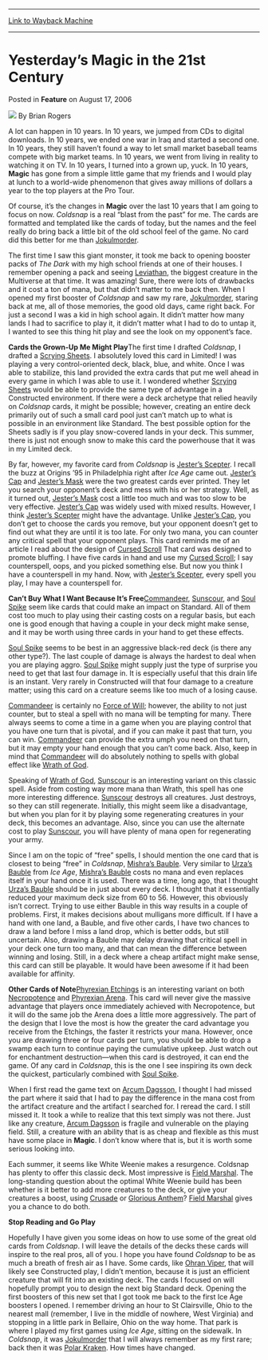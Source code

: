 
---
[Link to Wayback Machine](https://web.archive.org/web/20220816050955/https://magic.wizards.com/en/articles/archive/feature/yesterday%E2%80%99s-magic-21st-century-2006-08-17)

[_metadata_:wayback_url]:- "https://magic.wizards.com/en/articles/archive/feature/yesterday%E2%80%99s-magic-21st-century-2006-08-17"
[_metadata_:wayback_raw_url]:- "https://web.archive.org/web/20220816050955id_/https://magic.wizards.com/en/articles/archive/feature/yesterday%E2%80%99s-magic-21st-century-2006-08-17"
[_metadata_:wayback_capture_timestamp]:- "2022-08-16 05:09:55+00:00"
[_metadata_:description]:- "A lot can happen in 10 years. In 10 years, we jumped from CDs to digital downloads. In 10 years, we ended one war in Iraq and started a second one. In 10 years, they still haven’t found a way to let small market baseball teams compete with big market teams. In 10 years, we went from living in reality to watching it on TV. In 10 years, I turned into a grown up, yuck."
[_metadata_:generator]:- "Drupal 7 (http://drupal.org)"
---


Yesterday’s Magic in the 21st Century
=====================================



 Posted in **Feature**
 on August 17, 2006 






![](https://media.magic.wizards.com/styles/auth_small/public/generic-avatar-150_333.png)
By Brian Rogers











A lot can happen in 10 years. In 10 years, we jumped from CDs to digital downloads. In 10 years, we ended one war in Iraq and started a second one. In 10 years, they still haven’t found a way to let small market baseball teams compete with big market teams. In 10 years, we went from living in reality to watching it on TV. In 10 years, I turned into a grown up, yuck. In 10 years, **Magic**  has gone from a simple little game that my friends and I would play at lunch to a world-wide phenomenon that gives away millions of dollars a year to the top players at the Pro Tour.

Of course, it’s the changes in **Magic**  over the last 10 years that I am going to focus on now. *Coldsnap*  is a real “blast from the past” for me. The cards are formatted and templated like the cards of today, but the names and the feel really do bring back a little bit of the old school feel of the game. No card did this better for me than [Jokulmorder](https://gatherer.wizards.com/Pages/Card/Details.aspx?name=Jokulmorder). 

The first time I saw this giant monster, it took me back to opening booster packs of *The Dark*  with my high school friends at one of their houses. I remember opening a pack and seeing [Leviathan](https://gatherer.wizards.com/Pages/Card/Details.aspx?name=Leviathan), the biggest creature in the Multiverse at that time. It was amazing! Sure, there were lots of drawbacks and it cost a ton of mana, but that didn’t matter to me back then. When I opened my first booster of *Coldsnap*  and saw my rare, [Jokulmorder](https://gatherer.wizards.com/Pages/Card/Details.aspx?name=Jokulmorder), staring back at me, all of those memories, the good old days, came right back. For just a second I was a kid in high school again. It didn’t matter how many lands I had to sacrifice to play it, it didn’t matter what I had to do to untap it, I wanted to see this thing hit play and see the look on my opponent’s face.

**Cards the Grown-Up Me Might Play**The first time I drafted *Coldsnap*, I drafted a [Scrying Sheets](https://gatherer.wizards.com/Pages/Card/Details.aspx?name=Scrying+Sheets). I absolutely loved this card in Limited! I was playing a very control-oriented deck, black, blue, and white. Once I was able to stabilize, this land provided the extra cards that put me well ahead in every game in which I was able to use it. I wondered whether [Scrying Sheets](https://gatherer.wizards.com/Pages/Card/Details.aspx?name=Scrying+Sheets+)  would be able to provide the same type of advantage in a Constructed environment. If there were a deck archetype that relied heavily on *Coldsnap*  cards, it might be possible; however, creating an entire deck primarily out of such a small card pool just can’t match up to what is possible in an environment like Standard. The best possible option for the Sheets sadly is if you play snow-covered lands in your deck. This summer, there is just not enough snow to make this card the powerhouse that it was in my Limited deck.

By far, however, my favorite card from *Coldsnap*  is [Jester’s Scepter](https://gatherer.wizards.com/Pages/Card/Details.aspx?name=Jester%E2%80%99s+Scepter). I recall the buzz at Origins ’95 in Philadelphia right after *Ice Age* came out. [Jester’s Cap](https://gatherer.wizards.com/Pages/Card/Details.aspx?name=Jester%E2%80%99s+Cap+)  and [Jester’s Mask](https://gatherer.wizards.com/Pages/Card/Details.aspx?name=Jester%E2%80%99s+Mask) were the two greatest cards ever printed. They let you search your opponent’s deck and mess with his or her strategy. Well, as it turned out, [Jester’s Mask](https://gatherer.wizards.com/Pages/Card/Details.aspx?name=Jester%E2%80%99s+Mask) cost a little too much and was too slow to be very effective. [Jester’s Cap](https://gatherer.wizards.com/Pages/Card/Details.aspx?name=Jester%E2%80%99s+Cap+)  was widely used with mixed results. However, I think [Jester’s Scepter](https://gatherer.wizards.com/Pages/Card/Details.aspx?name=Jester%E2%80%99s+Scepter) might have the advantage. Unlike [Jester’s Cap](https://gatherer.wizards.com/Pages/Card/Details.aspx?name=Jester%E2%80%99s+Cap), you don’t get to choose the cards you remove, but your opponent doesn’t get to find out what they are until it is too late. For only two mana, you can counter any critical spell that your opponent plays. This card reminds me of an article I read about the design of [Cursed Scroll](https://gatherer.wizards.com/Pages/Card/Details.aspx?name=Cursed+Scroll+)  That card was designed to promote bluffing. I have five cards in hand and use my [Cursed Scroll](https://gatherer.wizards.com/Pages/Card/Details.aspx?name=Cursed+Scroll); I say counterspell, oops, and you picked something else. But now you think I have a counterspell in my hand. Now, with [Jester’s Scepter](https://gatherer.wizards.com/Pages/Card/Details.aspx?name=Jester%E2%80%99s+Scepter), every spell you play, I may have a counterspell for.

**Can’t Buy What I Want Because It’s Free**[Commandeer](https://gatherer.wizards.com/Pages/Card/Details.aspx?name=Commandeer), [Sunscour](https://gatherer.wizards.com/Pages/Card/Details.aspx?name=Sunscour), and [Soul Spike](https://gatherer.wizards.com/Pages/Card/Details.aspx?name=Soul+Spike+)  seem like cards that could make an impact on Standard. All of them cost too much to play using their casting costs on a regular basis, but each one is good enough that having a couple in your deck might make sense, and it may be worth using three cards in your hand to get these effects. 

[Soul Spike](https://gatherer.wizards.com/Pages/Card/Details.aspx?name=Soul+Spike) seems to be best in an aggressive black-red deck (is there any other type?). The last couple of damage is always the hardest to deal when you are playing aggro. [Soul Spike](https://gatherer.wizards.com/Pages/Card/Details.aspx?name=Soul+Spike+)  might supply just the type of surprise you need to get that last four damage in. It is especially useful that this drain life is an instant. Very rarely in Constructed will that four damage to a creature matter; using this card on a creature seems like too much of a losing cause.

[Commandeer](https://gatherer.wizards.com/Pages/Card/Details.aspx?name=Commandeer+)  is certainly no [Force of Will](https://gatherer.wizards.com/Pages/Card/Details.aspx?name=Force+of+Will); however, the ability to not just counter, but to steal a spell with no mana will be tempting for many. There always seems to come a time in a game when you are playing control that you have one turn that is pivotal, and if you can make it past that turn, you can win. [Commandeer](https://gatherer.wizards.com/Pages/Card/Details.aspx?name=Commandeer+)  can provide the extra umph you need on that turn, but it may empty your hand enough that you can’t come back. Also, keep in mind that [Commandeer](https://gatherer.wizards.com/Pages/Card/Details.aspx?name=Commandeer+)  will do absolutely nothing to spells with global effect like [Wrath of God](https://gatherer.wizards.com/Pages/Card/Details.aspx?name=Wrath+of+God). 

 Speaking of [Wrath of God](https://gatherer.wizards.com/Pages/Card/Details.aspx?name=Wrath+of+God), [Sunscour](https://gatherer.wizards.com/Pages/Card/Details.aspx?name=Sunscour+)  is an interesting variant on this classic spell. Aside from costing way more mana than Wrath, this spell has one more interesting difference. [Sunscour](https://gatherer.wizards.com/Pages/Card/Details.aspx?name=Sunscour+)  destroys all creatures. Just destroys, so they can still regenerate. Initially, this might seem like a disadvantage, but when you plan for it by playing some regenerating creatures in your deck, this becomes an advantage. Also, since you can use the alternate cost to play [Sunscour](https://gatherer.wizards.com/Pages/Card/Details.aspx?name=Sunscour), you will have plenty of mana open for regenerating your army.

Since I am on the topic of “free” spells, I should mention the one card that is closest to being “free” in *Coldsnap*, [Mishra’s Bauble](https://gatherer.wizards.com/Pages/Card/Details.aspx?name=Mishra%E2%80%99s+Bauble). Very similar to [Urza’s Bauble](https://gatherer.wizards.com/Pages/Card/Details.aspx?name=Urza%E2%80%99s+Bauble+)  from *Ice Age*, [Mishra’s Bauble](https://gatherer.wizards.com/Pages/Card/Details.aspx?name=Mishra%E2%80%99s+Bauble+)  costs no mana and even replaces itself in your hand once it is used. There was a time, long ago, that I thought [Urza’s Bauble](https://gatherer.wizards.com/Pages/Card/Details.aspx?name=Urza%E2%80%99s+Bauble+)  should be in just about every deck. I thought that it essentially reduced your maximum deck size from 60 to 56. However, this obviously isn’t correct. Trying to use either Bauble in this way results in a couple of problems. First, it makes decisions about mulligans more difficult. If I have a hand with one land, a Bauble, and five other cards, I have two chances to draw a land before I miss a land drop, which is better odds, but still uncertain. Also, drawing a Bauble may delay drawing that critical spell in your deck one turn too many, and that can mean the difference between winning and losing. Still, in a deck where a cheap artifact might make sense, this card can still be playable. It would have been awesome if it had been available for affinity.

**Other Cards of Note**[Phyrexian Etchings](https://gatherer.wizards.com/Pages/Card/Details.aspx?name=Phyrexian+Etchings+)  is an interesting variant on both [Necropotence](https://gatherer.wizards.com/Pages/Card/Details.aspx?name=Necropotence+)  and [Phyrexian Arena](https://gatherer.wizards.com/Pages/Card/Details.aspx?name=Phyrexian+Arena). This card will never give the massive advantage that players once immediately achieved with Necropotence, but it will do the same job the Arena does a little more aggressively. The part of the design that I love the most is how the greater the card advantage you receive from the Etchings, the faster it restricts your mana. However, once you are drawing three or four cards per turn, you should be able to drop a swamp each turn to continue paying the cumulative upkeep. Just watch out for enchantment destruction—when this card is destroyed, it can end the game. Of any card in *Coldsnap*, this is the one I see inspiring its own deck the quickest, particularly combined with [Soul Spike](https://gatherer.wizards.com/Pages/Card/Details.aspx?name=Soul+Spike).

When I first read the game text on [Arcum Dagsson](https://gatherer.wizards.com/Pages/Card/Details.aspx?name=Arcum+Dagsson), I thought I had missed the part where it said that I had to pay the difference in the mana cost from the artifact creature and the artifact I searched for. I reread the card. I still missed it. It took a while to realize that this text simply was not there. Just like any creature, [Arcum Dagsson](https://gatherer.wizards.com/Pages/Card/Details.aspx?name=Arcum+Dagsson) is fragile and vulnerable on the playing field. Still, a creature with an ability that is as cheap and flexible as this must have some place in **Magic**. I don’t know where that is, but it is worth some serious looking into.

Each summer, it seems like White Weenie makes a resurgence. Coldsnap has plenty to offer this classic deck. Most impressive is [Field Marshal](https://gatherer.wizards.com/Pages/Card/Details.aspx?name=Field+Marshal). The long-standing question about the optimal White Weenie build has been whether is it better to add more creatures to the deck, or give your creatures a boost, using [Crusade](https://gatherer.wizards.com/Pages/Card/Details.aspx?name=Crusade+)  or [Glorious Anthem](https://gatherer.wizards.com/Pages/Card/Details.aspx?name=Glorious+Anthem)? [Field Marshal](https://gatherer.wizards.com/Pages/Card/Details.aspx?name=Field+Marshal+)  gives you a chance to do both.

**Stop Reading and Go Play**

 Hopefully I have given you some ideas on how to use some of the great old cards from *Coldsnap*. I will leave the details of the decks these cards will inspire to the real pros, all of you. I hope you have found *Coldsnap*  to be as much a breath of fresh air as I have. Some cards, like [Ohran Viper](https://gatherer.wizards.com/Pages/Card/Details.aspx?name=Ohran+Viper), that will likely see Constructed play, I didn’t mention, because it is just an efficient creature that will fit into an existing deck. The cards I focused on will hopefully prompt you to design the next big Standard deck. Opening the first boosters of this new set that I got took me back to the first Ice Age boosters I opened. I remember driving an hour to St Clairsville, Ohio to the nearest mall (remember, I live in the middle of nowhere, West Virginia) and stopping in a little park in Bellaire, Ohio on the way home. That park is where I played my first games using *Ice Age*, sitting on the sidewalk. In *Coldsnap*, it was [Jokulmorder](https://gatherer.wizards.com/Pages/Card/Details.aspx?name=Jokulmorder+)  that I will always remember as my first rare; back then it was [Polar Kraken](https://gatherer.wizards.com/Pages/Card/Details.aspx?name=Polar+Kraken). How times have changed.








